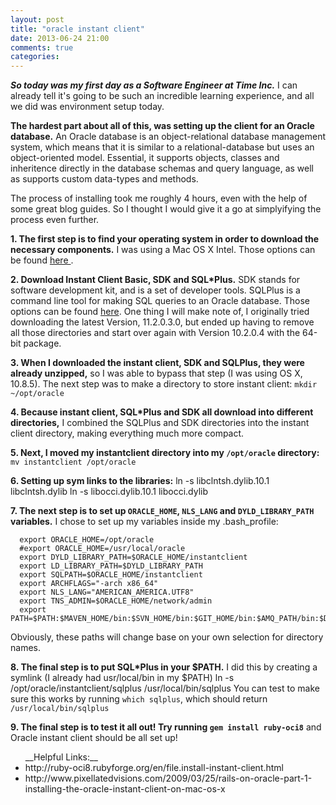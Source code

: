 ```yaml
---
layout: post
title: "oracle instant client"
date: 2013-06-24 21:00
comments: true
categories: 
---
```


***So today was my first day as a Software Engineer at Time Inc.*** I can already tell it's going to be such an incredible learning experience, and all we did was environment setup today.

__The hardest part about all of this, was setting up the client for an Oracle database.__ An Oracle database is an object-relational database management system, which means that it is similar to a relational-database but uses an object-oriented model. Essential, it supports objects, classes and inheritence directly in the database schemas and query language, as well as supports custom data-types and methods.

The process of installing took me roughly 4 hours, even with the help of some great blog guides. So I thought I would give it a go at simplyifying the process even further.


__1. The first step is to find your operating system in order to download the necessary components.__ I was using a Mac OS X Intel. Those options can be found <a href="http://www.oracle.com/technetwork/database/features/instant-client/index-097480.html">here </a>. 
<br>

__2. Download Instant Client Basic, SDK and SQL*Plus.__ SDK stands for software development kit, and is a set of developer tools. SQLPlus is a command line tool for making SQL queries to an Oracle database. Those options can be found <a href="http://www.oracle.com/technetwork/topics/intel-macsoft-096467.html">here</a>. One thing I will make note of, I originally tried downloading the latest Version, 11.2.0.3.0, but ended up having to remove all those directories and start over again with Version 10.2.0.4 with the 64-bit package.
<br>

__3. When I downloaded the instant client, SDK and SQLPlus, they were already unzipped,__ so I was able to bypass that step (I was using OS X, 10.8.5). The next step was to make a directory to store instant client: `mkdir ~/opt/oracle`
<br>

__4. Because instant client, SQL*Plus and SDK all download into different directories,__ I combined the SQLPlus and SDK directories into the instant client directory, making everything much more compact. 
<br>

__5. Next, I moved my instantclient directory into my `/opt/oracle` directory:__ `mv instantclient /opt/oracle`
<br>

__6. Setting up sym links to the libraries:__
      ln -s libclntsh.dylib.10.1 libclntsh.dylib
      ln -s libocci.dylib.10.1 libocci.dylib
<br>

__7. The next step is to set up `ORACLE_HOME`, `NLS_LANG` and `DYLD_LIBRARY_PATH` variables.__ I chose to set up my variables inside my .bash_profile:

      export ORACLE_HOME=/opt/oracle
      #export ORACLE_HOME=/usr/local/oracle
      export DYLD_LIBRARY_PATH=$ORACLE_HOME/instantclient
      export LD_LIBRARY_PATH=$DYLD_LIBRARY_PATH
      export SQLPATH=$ORACLE_HOME/instantclient
      export ARCHFLAGS="-arch x86_64"
      export NLS_LANG="AMERICAN_AMERICA.UTF8"
      export TNS_ADMIN=$ORACLE_HOME/network/admin
      export PATH=$PATH:$MAVEN_HOME/bin:$SVN_HOME/bin:$GIT_HOME/bin:$AMQ_PATH/bin:$DYLD_LIBRARY_PATH

Obviously, these paths will change base on your own selection for directory names.
<br>

__8. The final step is to put SQL*Plus in your $PATH.__ I did this by creating a symlink (I already had usr/local/bin in my $PATH)
      ln -s /opt/oracle/instantclient/sqlplus /usr/local/bin/sqlplus
You can test to make sure this works by running `which sqlplus`, which should return `/usr/local/bin/sqlplus`

__9. The final step is to test it all out! Try running `gem install ruby-oci8`__ and Oracle instant client should be all set up!


<ul>__Helpful Links:__
  <li>http://ruby-oci8.rubyforge.org/en/file.install-instant-client.html</li>
  <li>http://www.pixellatedvisions.com/2009/03/25/rails-on-oracle-part-1-installing-the-oracle-instant-client-on-mac-os-x</li>
</ul>